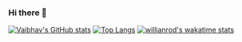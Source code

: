 ### Hi there 👋


[![Vaibhav's GitHub stats](https://github-readme-stats.vercel.app/api?username=Vs153698)](https://github.com/vs153698)
[![Top Langs](https://github-readme-stats.vercel.app/api/top-langs/?username=Vs153698)](https://github.com/Vs153698)
[![willianrod's wakatime stats](https://github-readme-stats.vercel.app/api/wakatime?username=vs153698)](https://github.com/vs153698)

